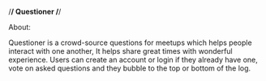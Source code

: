/**************************/
Questioner
/**************************/

About:

Questioner is a crowd-source questions for meetups which helps people interact with one another, It helps share great times with wonderful experience.
Users can create an account or login if they already have one, vote on asked questions and they bubble to the top or bottom of the log.